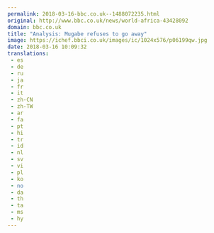 ```yaml
---
permalink: 2018-03-16-bbc.co.uk--1488072235.html
original: http://www.bbc.co.uk/news/world-africa-43428092
domain: bbc.co.uk
title: "Analysis: Mugabe refuses to go away"
image: https://ichef.bbci.co.uk/images/ic/1024x576/p06199qw.jpg
date: 2018-03-16 10:09:32
translations: 
 - es
 - de
 - ru
 - ja
 - fr
 - it
 - zh-CN
 - zh-TW
 - ar
 - fa
 - pt
 - hi
 - tr
 - id
 - nl
 - sv
 - vi
 - pl
 - ko
 - no
 - da
 - th
 - ta
 - ms
 - hy
---
```


